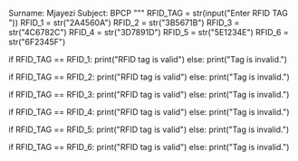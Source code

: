 Surname: Mjayezi
Subject: BPCP
"""
RFID_TAG = str(input("Enter RFID TAG "))
RFID_1 = str("2A4560A")
RFID_2 = str("3B5671B")
RFID_3 = str("4C6782C")
RFID_4 = str("3D7891D")
RFID_5 = str("5E1234E")
RFID_6 = str("6F2345F")

if RFID_TAG == RFID_1:
    print("RFID tag is valid")
else: print("Tag is invalid.")

if RFID_TAG == RFID_2:
    print("RFID tag is valid")
else: print("Tag is invalid.")

if RFID_TAG == RFID_3:
    print("RFID tag is valid")
else: print("Tag is invalid.")

if RFID_TAG == RFID_4:
    print("RFID tag is valid")
else: print("Tag is invalid.")

if RFID_TAG == RFID_5:
    print("RFID tag is valid")
else: print("Tag is invalid.")

if RFID_TAG == RFID_6:
    print("RFID tag is valid")
else: print("Tag is invalid.")


